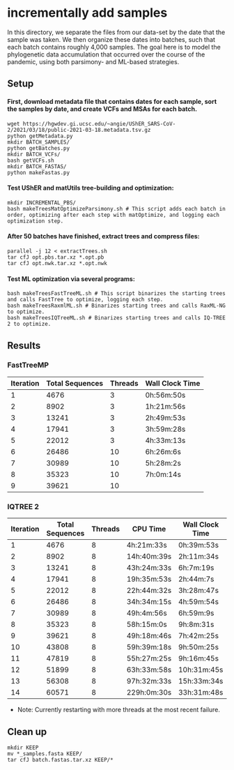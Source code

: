 # incrementally add samples

In this directory, we separate the files from our data-set by the date that the sample was taken. We then organize these dates into batches, such that each batch contains roughly 4,000 samples. The goal here is to model the phylogenetic data accumulation that occurred over the course of the pandemic, using both parsimony- and ML-based strategies.

## Setup

#### First, download metadata file that contains dates for each sample, sort the samples by date, and create VCFs and MSAs for each batch.
```
wget https://hgwdev.gi.ucsc.edu/~angie/UShER_SARS-CoV-2/2021/03/18/public-2021-03-18.metadata.tsv.gz  
python getMetadata.py  
mkdir BATCH_SAMPLES/
python getBatches.py  
mkdir BATCH_VCFs/
bash getVCFs.sh
mkdir BATCH_FASTAS/
python makeFastas.py
```

#### Test UShER and matUtils tree-building and optimization:
```
mkdir INCREMENTAL_PBS/
bash makeTreesMatOptimizeParsimony.sh # This script adds each batch in order, optimizing after each step with matOptimize, and logging each optimization step.
```

#### After 50 batches have finished, extract trees and compress files:
```
parallel -j 12 < extractTrees.sh  
tar cfJ opt.pbs.tar.xz *.opt.pb  
tar cfJ opt.nwk.tar.xz *.opt.nwk  
```

#### Test ML optimization via several programs:
```
bash makeTreesFastTreeML.sh # This script binarizes the starting trees and calls FastTree to optimize, logging each step.
bash makeTreesRaxmlML.sh # Binarizes starting trees and calls RaxML-NG to optimize.
bash makeTreesIQTreeML.sh # Binarizes starting trees and calls IQ-TREE 2 to optimize.
```

## Results

### FastTreeMP

| Iteration | Total Sequences | Threads | Wall Clock Time |
|-----------|-----------------|---------|-----------------|
| 1 | 4676 | 3 | 0h:56m:50s |
| 2 | 8902 | 3 | 1h:21m:56s |
| 3 | 13241 | 3 | 2h:49m:53s |
| 4 | 17941 | 3 | 3h:59m:28s |
| 5 | 22012 | 3 | 4h:33m:13s |
| 6 | 26486 | 10 | 6h:26m:6s |
| 7 | 30989 | 10 | 5h:28m:2s |
| 8 | 35323 | 10 | 7h:0m:14s |
| 9 | 39621 | 10 |  |

### IQTREE 2

| Iteration | Total Sequences | Threads | CPU Time | Wall Clock Time |
|-----------|-----------------|---------|----------|-----------------|
| 1 | 4676 | 8 | 4h:21m:33s | 0h:39m:53s |
| 2 | 8902 | 8 | 14h:40m:39s | 2h:11m:34s |
| 3 | 13241 | 8 | 43h:24m:33s | 6h:7m:19s |
| 4 | 17941 | 8 | 19h:35m:53s | 2h:44m:7s |
| 5 | 22012 | 8 | 22h:44m:32s | 3h:28m:47s |
| 6 | 26486 | 8 | 34h:34m:15s | 4h:59m:54s |
| 7 | 30989 | 8 | 49h:4m:56s | 6h:59m:9s |
| 8 | 35323 | 8 | 58h:15m:0s | 9h:8m:31s |
| 9 | 39621 | 8 | 49h:18m:46s | 7h:42m:25s |
| 10 | 43808 | 8 | 59h:39m:18s | 9h:50m:25s |
| 11 | 47819 | 8 | 55h:27m:25s | 9h:16m:45s |
| 12 | 51899 | 8 | 63h:33m:58s | 10h:31m:45s |
| 13 | 56308 | 8 | 97h:32m:33s | 15h:33m:34s |
| 14 | 60571 | 8 | 229h:0m:30s | 33h:31m:48s |

* Note: Currently restarting with more threads at the most recent failure.


## Clean up
```
mkdir KEEP
mv *_samples.fasta KEEP/
tar cfJ batch.fastas.tar.xz KEEP/*
```


